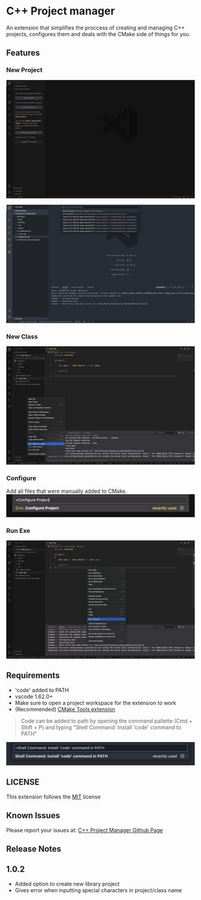 # C++ Project manager

An extension that simplifies the proccess of creating and managing C++ projects, configures them and deals with the CMake side of things for you.

## Features

### New Project

![](./images/NewProject.png)

![](./images/ProjectStructure.png)

### New Class

![](./images/NewClass.png)

### Configure
Add all files that were manually added to CMake.
![](./images/Configure.png)

### Run Exe

![](./images/RunExe.png)

## Requirements

- 'code' added to PATH
- vscode 1.62.0+
- Make sure to open a project workspace for the extension to work
- (Recommended) [CMake Tools extension](https://marketplace.visualstudio.com/items?itemName=ms-vscode.cmake-tools)

>Code can be added to path by opening the command pallette (Cmd + Shift + P) and typing "Shell Command: Install 'code' command to PATH"

![](./images/InstallCode.png)

## LICENSE

This extension follows the [MIT](https://github.com/DarkEmbers/cpp-project-manager/blob/master/LICENSE) license

## Known Issues

Please report your issues at: [C++ Project Manager Github Page](https://github.com/DarkEmbers/cpp-project-manager/issues)

## Release Notes

## 1.0.2

- Added option to create new library project
- Gives error when inputting special characters in project/class name
